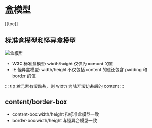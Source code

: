 # 盒模型

[[toc]]

## 标准盒模型和怪异盒模型

![盒模型](https://image-bucket-1307756649.cos.ap-chengdu.myqcloud.com/image/20250616200523329.png)

- W3C 标准盒模型: width/height 仅仅为 content 的值
- IE 怪异盒模型: width/height 不仅包括 content 的值还包含 padding 和 border 的值

::: tip
若元素有滚动条，则 width 为除开滚动条后的 content
:::

## content/border-box

- content-box:width/height 和标准盒模型一致
- border-box:width/height 与怪异合模型一致

